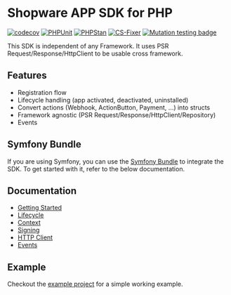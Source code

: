 # Shopware APP SDK for PHP

[![codecov](https://codecov.io/gh/shopware/app-php-sdk/branch/main/graph/badge.svg?token=3J0I167SBI)](https://codecov.io/gh/shopware/app-php-sdk)
[![PHPUnit](https://github.com/shopware/app-php-sdk/actions/workflows/phpunit.yml/badge.svg)](https://github.com/shopware/app-php-sdk/actions/workflows/phpunit.yml)
[![PHPStan](https://github.com/shopware/app-php-sdk/actions/workflows/phpstan.yml/badge.svg)](https://github.com/shopware/app-php-sdk/actions/workflows/phpstan.yml)
[![CS-Fixer](https://github.com/shopware/app-php-sdk/actions/workflows/cs-fixer.yml/badge.svg)](https://github.com/shopware/app-php-sdk/actions/workflows/cs-fixer.yml)
[![Mutation testing badge](https://img.shields.io/endpoint?style=flat&url=https%3A%2F%2Fbadge-api.stryker-mutator.io%2Fgithub.com%2Fshopware%2Fapp-php-sdk%2Fmain)](https://dashboard.stryker-mutator.io/reports/github.com/shopware/app-php-sdk/main)

This SDK is independent of any Framework. It uses PSR Request/Response/HttpClient to be usable cross framework.

## Features

- Registration flow
- Lifecycle handling (app activated, deactivated, uninstalled)
- Convert actions (Webhook, ActionButton, Payment, ...) into structs
- Framework agnostic (PSR Request/Response/HttpClient/Repository)
- Events

## Symfony Bundle

If you are using Symfony, you can use the [Symfony Bundle](https://github.com/shopware/AppBundle) to integrate the SDK. To get started with it, refer to the below documentation.

## Documentation

- [Getting Started](https://developer.shopware.com/docs/guides/plugins/apps/app-sdks/php/01-getting_started)
- [Lifecycle](https://developer.shopware.com/docs/guides/plugins/apps/app-sdks/php/02-lifecycle)
- [Context](https://developer.shopware.com/docs/guides/plugins/apps/app-sdks/php/03-context)
- [Signing](https://developer.shopware.com/docs/guides/plugins/apps/app-sdks/php/04-signing)
- [HTTP Client](https://developer.shopware.com/docs/guides/plugins/apps/app-sdks/php/05-http-client)
- [Events](https://developer.shopware.com/docs/guides/plugins/apps/app-sdks/php/06-events)

## Example

Checkout the [example project](./examples) for a simple working example.
